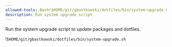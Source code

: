 ```yaml
---
allowed-tools: Bash($HOME/git/gbastkowski/dotfiles/bin/system-upgrade.sh:*)
description: Run system upgrade script
---
```


Run the system upgrade script to update packages and dotfiles.

!`$HOME/git/gbastkowski/dotfiles/bin/system-upgrade.sh`